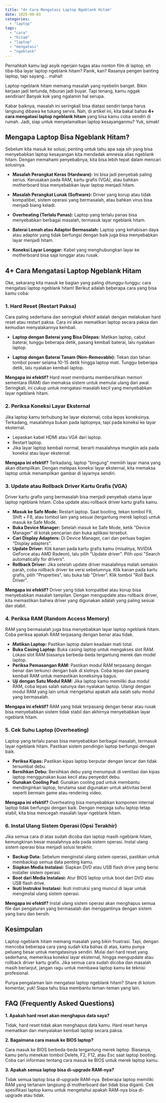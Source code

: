 ```yaml
---
title: "4+ Cara Mengatasi Laptop Ngeblank Hitam"
date: 2025-09-03
categories: 
  - "laptop"
tags: 
  - "cara"
  - "hitam"
  - "laptop"
  - "mengatasi"
  - "ngeblank"
---
```


Pernahkah kamu lagi asyik ngerjain tugas atau nonton film di laptop, eh tiba-tiba layar laptop ngeblank hitam? Panik, kan? Rasanya pengen banting laptop, tapi sayang... mahal!

Laptop ngeblank hitam memang masalah yang nyebelin banget. Bikin kerjaan jadi tertunda, hiburan jadi buyar. Tapi tenang, kamu nggak sendirian! Banyak kok yang ngalamin hal serupa.

Kabar baiknya, masalah ini seringkali bisa diatasi sendiri tanpa harus langsung dibawa ke tukang servis. Nah, di artikel ini, kita bakal bahas **4+ cara mengatasi laptop ngeblank hitam** yang bisa kamu coba sendiri di rumah. Jadi, siap untuk menyelamatkan laptop kesayanganmu? Yuk, simak!

## Mengapa Laptop Bisa Ngeblank Hitam?

Sebelum kita masuk ke solusi, penting untuk tahu apa saja sih yang bisa menyebabkan laptop kesayangan kita mendadak amnesia alias ngeblank hitam. Dengan memahami penyebabnya, kita bisa lebih tepat dalam mencari solusinya.

- **Masalah Perangkat Keras (Hardware):** Ini bisa jadi penyebab paling serius. Kerusakan pada RAM, kartu grafis (VGA), atau bahkan motherboard bisa menyebabkan layar laptop menjadi hitam.
    
- **Masalah Perangkat Lunak (Software):** Driver yang korup atau tidak kompatibel, sistem operasi yang bermasalah, atau bahkan virus bisa menjadi biang keladi.
    
- **Overheating (Terlalu Panas):** Laptop yang terlalu panas bisa menyebabkan berbagai masalah, termasuk layar ngeblank hitam.
    
- **Baterai Lemah atau Adaptor Bermasalah:** Laptop yang kehabisan daya atau adaptor yang tidak berfungsi dengan baik juga bisa menyebabkan layar menjadi hitam.
    
- **Koneksi Layar Longgar:** Kabel yang menghubungkan layar ke motherboard bisa saja longgar atau rusak.
    

## 4+ Cara Mengatasi Laptop Ngeblank Hitam

Oke, sekarang kita masuk ke bagian yang paling ditunggu-tunggu: cara mengatasi laptop ngeblank hitam! Berikut adalah beberapa cara yang bisa kamu coba:

### 1\. Hard Reset (Restart Paksa)

Cara paling sederhana dan seringkali efektif adalah dengan melakukan hard reset atau restart paksa. Cara ini akan mematikan laptop secara paksa dan kemudian menyalakannya kembali.

- **Laptop dengan Baterai yang Bisa Dilepas:** Matikan laptop, cabut baterai, tunggu beberapa detik, pasang kembali baterai, lalu nyalakan laptop.
    
- **Laptop dengan Baterai Tanam (Non-Removable):** Tekan dan tahan tombol power selama 10-15 detik hingga laptop mati. Tunggu beberapa detik, lalu nyalakan kembali laptop.
    

**Mengapa ini efektif?** Hard reset membantu membersihkan memori sementara (RAM) dan memaksa sistem untuk memulai ulang dari awal. Seringkali, ini cukup untuk mengatasi masalah kecil yang menyebabkan layar ngeblank hitam.

### 2\. Periksa Koneksi Layar Eksternal

Jika laptop kamu terhubung ke layar eksternal, coba lepas koneksinya. Terkadang, masalahnya bukan pada laptopnya, tapi pada koneksi ke layar eksternal.

- Lepaskan kabel HDMI atau VGA dari laptop.
- Restart laptop.
- Jika layar laptop kembali normal, berarti masalahnya mungkin ada pada koneksi atau layar eksternal.

**Mengapa ini efektif?** Terkadang, laptop "bingung" memilih layar mana yang akan ditampilkan. Dengan melepas koneksi layar eksternal, kita memaksa laptop untuk menampilkan gambar di layarnya sendiri.

### 3\. Update atau Rollback Driver Kartu Grafis (VGA)

Driver kartu grafis yang bermasalah bisa menjadi penyebab utama layar laptop ngeblank hitam. Coba update atau rollback driver kartu grafis kamu.

- **Masuk ke Safe Mode:** Restart laptop. Saat booting, tekan tombol F8, Shift + F8, atau tombol lain yang sesuai (tergantung merek laptop) untuk masuk ke Safe Mode.
- **Buka Device Manager:** Setelah masuk ke Safe Mode, ketik "Device Manager" di kotak pencarian dan buka aplikasi tersebut.
- **Cari Display Adapters:** Di Device Manager, cari dan perluas bagian "Display adapters".
- **Update Driver:** Klik kanan pada kartu grafis kamu (misalnya, NVIDIA GeForce atau AMD Radeon), lalu pilih "Update driver". Pilih opsi "Search automatically for drivers".
- **Rollback Driver:** Jika setelah update driver masalahnya malah semakin parah, coba rollback driver ke versi sebelumnya. Klik kanan pada kartu grafis, pilih "Properties", lalu buka tab "Driver". Klik tombol "Roll Back Driver".

**Mengapa ini efektif?** Driver yang tidak kompatibel atau korup bisa menyebabkan masalah tampilan. Dengan mengupdate atau rollback driver, kita memastikan bahwa driver yang digunakan adalah yang paling sesuai dan stabil.

### 4\. Periksa RAM (Random Access Memory)

RAM yang bermasalah juga bisa menyebabkan layar laptop ngeblank hitam. Coba periksa apakah RAM terpasang dengan benar atau tidak.

- **Matikan Laptop:** Pastikan laptop dalam keadaan mati total.
- **Buka Casing Laptop:** Buka casing laptop untuk mengakses slot RAM. Lokasi slot RAM biasanya berbeda-beda tergantung merek dan model laptop.
- **Periksa Pemasangan RAM:** Pastikan modul RAM terpasang dengan benar dan terkunci dengan baik di slotnya. Coba lepas dan pasang kembali RAM untuk memastikan koneksinya bagus.
- **Uji dengan Satu Modul RAM:** Jika laptop kamu memiliki dua modul RAM, coba lepas salah satunya dan nyalakan laptop. Ulangi dengan modul RAM yang lain untuk mengetahui apakah ada salah satu modul yang bermasalah.

**Mengapa ini efektif?** RAM yang tidak terpasang dengan benar atau rusak bisa menyebabkan sistem tidak stabil dan akhirnya menyebabkan layar ngeblank hitam.

### 5\. Cek Suhu Laptop (Overheating)

Laptop yang terlalu panas bisa menyebabkan berbagai masalah, termasuk layar ngeblank hitam. Pastikan sistem pendingin laptop berfungsi dengan baik.

- **Periksa Kipas:** Pastikan kipas laptop berputar dengan lancar dan tidak tersumbat debu.
- **Bersihkan Debu:** Bersihkan debu yang menumpuk di ventilasi dan kipas laptop menggunakan kuas kecil atau penyedot debu.
- **Gunakan Cooling Pad:** Gunakan cooling pad untuk membantu mendinginkan laptop, terutama saat digunakan untuk aktivitas berat seperti bermain game atau rendering video.

**Mengapa ini efektif?** Overheating bisa menyebabkan komponen internal laptop tidak berfungsi dengan baik. Dengan menjaga suhu laptop tetap stabil, kita bisa mencegah masalah layar ngeblank hitam.

### 6\. Instal Ulang Sistem Operasi (Opsi Terakhir)

Jika semua cara di atas sudah dicoba dan laptop masih ngeblank hitam, kemungkinan besar masalahnya ada pada sistem operasi. Instal ulang sistem operasi bisa menjadi solusi terakhir.

- **Backup Data:** Sebelum menginstal ulang sistem operasi, pastikan untuk membackup semua data penting kamu.
- **Siapkan Media Instalasi:** Siapkan DVD atau USB flash drive yang berisi installer sistem operasi.
- **Boot dari Media Instalasi:** Atur BIOS laptop untuk boot dari DVD atau USB flash drive.
- **Ikuti Instruksi Instalasi:** Ikuti instruksi yang muncul di layar untuk menginstal ulang sistem operasi.

**Mengapa ini efektif?** Instal ulang sistem operasi akan menghapus semua file dan pengaturan yang bermasalah dan menggantinya dengan sistem yang baru dan bersih.

## Kesimpulan

Laptop ngeblank hitam memang masalah yang bikin frustrasi. Tapi, dengan mencoba beberapa cara yang sudah kita bahas di atas, kamu punya peluang besar untuk mengatasinya sendiri. Mulai dari hard reset yang sederhana, memeriksa koneksi layar eksternal, hingga mengupdate atau rollback driver kartu grafis. Jika semua cara sudah dicoba dan masalah masih berlanjut, jangan ragu untuk membawa laptop kamu ke teknisi profesional.

Punya pengalaman lain mengatasi laptop ngeblank hitam? Share di kolom komentar, yuk! Siapa tahu bisa membantu teman-teman yang lain.

## FAQ (Frequently Asked Questions)

**1\. Apakah hard reset akan menghapus data saya?**

Tidak, hard reset tidak akan menghapus data kamu. Hard reset hanya mematikan dan menyalakan kembali laptop secara paksa.

**2\. Bagaimana cara masuk ke BIOS laptop?**

Cara masuk ke BIOS berbeda-beda tergantung merek laptop. Biasanya, kamu perlu menekan tombol Delete, F2, F12, atau Esc saat laptop booting. Coba cari informasi tentang cara masuk ke BIOS untuk merek laptop kamu.

**3\. Apakah semua laptop bisa di-upgrade RAM-nya?**

Tidak semua laptop bisa di-upgrade RAM-nya. Beberapa laptop memiliki RAM yang tertanam langsung di motherboard dan tidak bisa diganti. Cek spesifikasi laptop kamu untuk mengetahui apakah RAM-nya bisa di-upgrade atau tidak.
